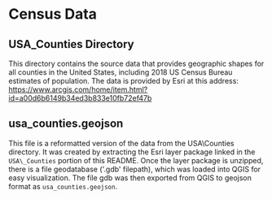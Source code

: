 # Census Data

## USA\_Counties Directory
This directory contains the source data that provides geographic shapes for all counties in the United States, including 2018 US Census Bureau estimates of population. The data is provided by Esri at this address: https://www.arcgis.com/home/item.html?id=a00d6b6149b34ed3b833e10fb72ef47b

## usa\_counties.geojson
This file is a reformatted version of the data from the USA\Counties directory. It was created by extracting the Esri layer package linked in the `USA\_Counties` portion of this README. Once the layer package is unzipped, there is a file geodatabase ('.gdb' filepath), which was loaded into QGIS for easy visualization. The file gdb was then exported from QGIS to geojson format as `usa_counties.geojson`.

